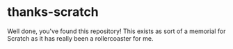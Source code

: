 # thanks-scratch
Well done, you've found this repository! This exists as sort of a memorial for Scratch as it has really been a rollercoaster for me.
